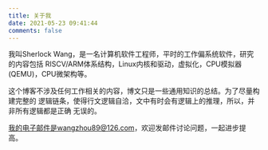 ```yaml
---
title: 关于我
date: 2021-05-23 09:41:44
comments: false
---
```


我叫Sherlock Wang，是一名计算机软件工程师，平时的工作偏系统软件，研究的内容包括
RISCV/ARM体系结构，Linux内核和驱动，虚拟化，CPU模拟器(QEMU)，CPU微架构等。

这个博客不涉及任何工作相关的内容，博文只是一些通用知识的总结。为了尽量构建完整的
逻辑链条，使得行文逻辑自洽，文中有时会有逻辑上的推理，所以，并非所有逻辑都是正确
无误的。

我的电子邮件是wangzhou89@126.com，欢迎发邮件讨论问题，一起进步提高。
